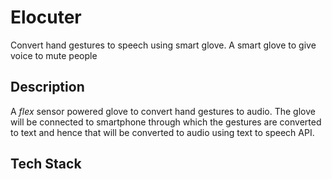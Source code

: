# Elocuter
Convert hand gestures to speech using smart glove.
A smart glove to give voice to mute people
## Description
A *flex* sensor powered glove to convert hand gestures to audio. The glove will be connected to smartphone through which the gestures are converted to text and hence that will be converted to audio using text to speech API. 

## Tech Stack

